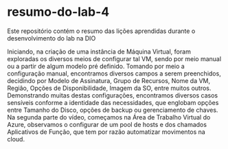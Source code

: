 # resumo-do-lab-4
Este repositório contém o resumo das lições aprendidas durante o desenvolvimento do lab na DIO


Iniciando, na criação de uma instância de Máquina Virtual, foram exploradas os diversos meios de configurar tal VM, sendo por meio manual ou a partir de algum modelo pré definido. Tomando por meio a configuração manual, encontramos diversos campos a serem preenchidos, decidindo por Modelo de Assinatura, Grupo de Recursos, Nome da VM, Regiâo, Opções de Disponibilidade, Imagem da SO, entre muitos outros. Demonstrando muitas destas configurações, encontramos diversos casos sensíveis conforme a identidade das necessidades, que englobam opções entre Tamanho do Disco, opções de backup ou gerenciamento de chaves.
Na segunda parte do vídeo, começamos na Área de Trabalho Virtual do Azure, observamos o configurar de um pool de hosts e dos chamados Aplicativos de Função, que tem por razão automatizar movimentos na cloud.
